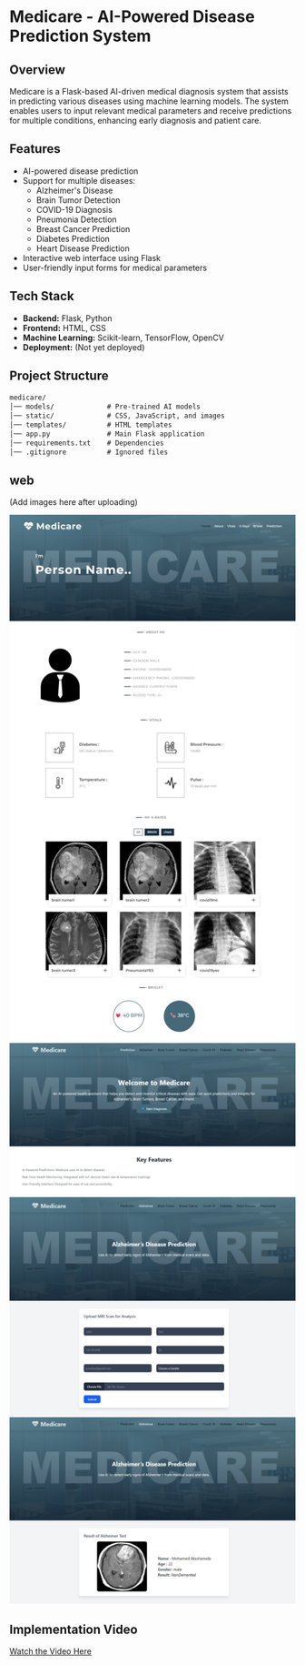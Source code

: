 # Medicare - AI-Powered Disease Prediction System

##  Overview
Medicare is a Flask-based AI-driven medical diagnosis system that assists in predicting various diseases using machine learning models. The system enables users to input relevant medical parameters and receive predictions for multiple conditions, enhancing early diagnosis and patient care.

##  Features
- AI-powered disease prediction
- Support for multiple diseases:
  - Alzheimer's Disease
  - Brain Tumor Detection
  - COVID-19 Diagnosis
  - Pneumonia Detection
  - Breast Cancer Prediction
  - Diabetes Prediction
  - Heart Disease Prediction
- Interactive web interface using Flask
- User-friendly input forms for medical parameters

##  Tech Stack
- **Backend:** Flask, Python
- **Frontend:** HTML, CSS
- **Machine Learning:** Scikit-learn, TensorFlow, OpenCV
- **Deployment:** (Not yet deployed)

##  Project Structure
```
medicare/
│── models/             # Pre-trained AI models
│── static/             # CSS, JavaScript, and images
│── templates/          # HTML templates
│── app.py              # Main Flask application
│── requirements.txt    # Dependencies
│── .gitignore          # Ignored files

```

## web
(Add images here after uploading)

![Screenshot 1](https://raw.githubusercontent.com/Abuhamida/Medicare-AI-Powered-Medical-Diagnosis-System/main/static/implementation/home.jpeg)
![Screenshot 2](https://raw.githubusercontent.com/Abuhamida/Medicare-AI-Powered-Medical-Diagnosis-System/main/static/implementation/prediction.jpeg)
![Screenshot 3](https://raw.githubusercontent.com/Abuhamida/Medicare-AI-Powered-Medical-Diagnosis-System/main/static/implementation/alzheimer.jpeg)
![Screenshot 4](https://raw.githubusercontent.com/Abuhamida/Medicare-AI-Powered-Medical-Diagnosis-System/main/static/implementation/alzheimer%20result.jpeg)

## Implementation Video 
[Watch the Video Here](https://drive.google.com/file/d/1-RRHk_osSY8HOccsS6THHqsyJDWkI9-V/view?usp=sharing)

